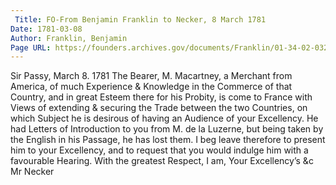 ```yaml
---
 Title: FO-From Benjamin Franklin to Necker, 8 March 1781
Date: 1781-03-08
Author: Franklin, Benjamin
Page URL: https://founders.archives.gov/documents/Franklin/01-34-02-0328
---
```


Sir
Passy, March 8. 1781
The Bearer, M. Macartney, a Merchant from America, of much Experience & Knowledge in the Commerce of that Country, and in great Esteem there for his Probity, is come to France with Views of extending & securing the Trade between the two Countries, on which Subject he is desirous of having an Audience of your Excellency. He had Letters of Introduction to you from M. de la Luzerne, but being taken by the English in his Passage, he has lost them. I beg leave therefore to present him to your Excellency, and to request that you would indulge him with a favourable Hearing. With the greatest Respect, I am, Your Excellency’s &c
Mr Necker

